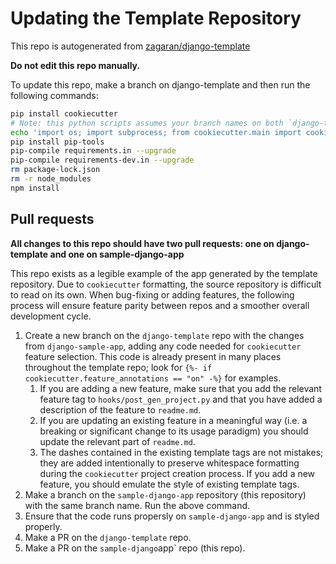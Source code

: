 # Updating the Template Repository

This repo is autogenerated from [zagaran/django-template](https://github.com/zagaran/django-template/)

**Do not edit this repo manually.**

To update this repo, make a branch on django-template and then run the following commands:

```bash
pip install cookiecutter
# Note: this python scripts assumes your branch names on both `django-template` and `sample-django-app` are the same
echo 'import os; import subprocess; from cookiecutter.main import cookiecutter; checkout = subprocess.check_output(["git", "rev-parse", "--abbrev-ref", "HEAD"]).decode().strip(); project_slug = os.path.basename(os.getcwd()); cookiecutter("https://github.com/zagaran/django-template", checkout=checkout, extra_context={"project_slug": project_slug, "feature_annotations": "on"}, overwrite_if_exists=True, no_input=True, output_dir="..")' | python3
pip install pip-tools
pip-compile requirements.in --upgrade
pip-compile requirements-dev.in --upgrade
rm package-lock.json
rm -r node_modules
npm install
```


## Pull requests

**All changes to this repo should have two pull requests: one on django-template and one on sample-django-app**

This repo exists as a legible example of the app generated by the template repository. Due to `cookiecutter` formatting,
the source repository is difficult to read on its own. When bug-fixing or adding features, the following process will ensure
feature parity between repos and a smoother overall development cycle.

1. Create a new branch on the `django-template` repo with the changes from `django-sample-app`, adding any code needed for 
`cookiecutter` feature selection. This code is already present in many places throughout the template repo; 
look for `{%- if cookiecutter.feature_annotations == "on" -%}` for examples.
   1. If you are adding a new feature, make sure that you add the relevant feature tag to `hooks/post_gen_project.py` and
   that you have added a description of the feature to `readme.md`. 
   2. If you are updating an existing feature in a meaningful way (i.e. a breaking or significant change to its 
   usage paradigm) you should update the relevant part of `readme.md`.
   3. The dashes contained in the existing template tags are not mistakes; they are added intentionally to preserve 
   whitespace formatting during the `cookiecutter` project creation process. If you add a new feature, you should emulate
   the style of existing template tags.
2. Make a branch on the `sample-django-app` repository (this repository) with the same branch name.  Run the above command.
3. Ensure that the code runs propersly on `sample-django-app` and is styled properly.
4. Make a PR on the `django-template` repo.
5. Make a PR on the `sample-django`app` repo (this repo).
